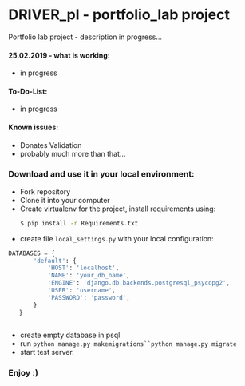 # DRIVER_pl - portfolio_lab project <br>
Portfolio lab project - description in progress...

#### 25.02.2019 - what is working:
- in progress


#### To-Do-List:
 - in progress
 
#### Known issues:
- Donates Validation
- probably much more than that...

### Download and use it in your local environment:
- Fork repository
- Clone it into your computer
- Create virtualenv for the project, install requirements using: 
    ```sh
    $ pip install -r Requirements.txt
    ```
- create file `local_settings.py` with your local configuration:
 ```python
DATABASES = {
        'default': {
            'HOST': 'localhost',
            'NAME': 'your_db_name',
            'ENGINE': 'django.db.backends.postgresql_psycopg2',
            'USER': 'username',
            'PASSWORD': 'password',
        }
    }
    

```
- create empty database in psql
- run `python manage.py makemigrations``python manage.py migrate`
- start test server.
### Enjoy :)
   